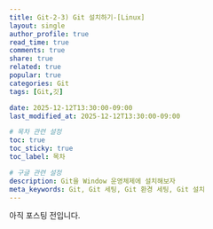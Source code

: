 ```yaml
---
title: Git-2-3) Git 설치하기-[Linux]
layout: single
author_profile: true
read_time: true
comments: true 
share: true 
related: true 
popular: true
categories: Git
tags: [Git,깃]

date: 2025-12-12T13:30:00-09:00 
last_modified_at: 2025-12-12T13:30:00-09:00 

# 목차 관련 설정
toc: true
toc_sticky: true
toc_label: 목차

# 구글 관련 설정
description: Git을 Window 운영체제에 설치해보자
meta_keywords: Git, Git 세팅, Git 환경 세팅, Git 설치
---
```


아직 포스팅 전입니다.